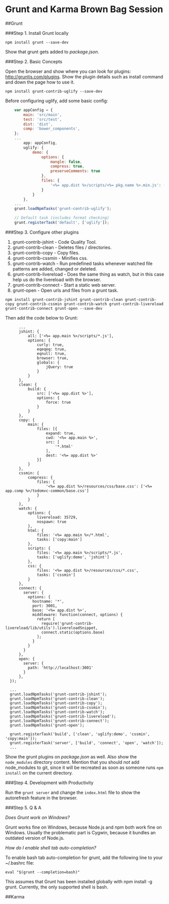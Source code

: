 # Grunt and Karma Brown Bag Session

##Grunt

###Step 1. Install Grunt locally

```
npm install grunt --save-dev
```

Show that grunt gets added to _package.json_.

###Step 2. Basic Concepts 

Open the browser and show where you can look for plugins: http://gruntjs.com/plugins. Show the plugin details such as install command and down the page how to use it.

```
npm install grunt-contrib-uglify --save-dev
```

Before configuring uglify, add some basic config:

```javascript
	var appConfig = {
		main: 'src/main',
		test: 'src/test',
		dist: 'dist',
		comp: 'bower_components',
	};
	...
        app: appConfig,
        uglify: {
            demo: {
                options: {
                    mangle: false,
                    compress: true,
                    preserveComments: true
                },
                files: {
                    '<%= app.dist %>/scripts/<%= pkg.name %>.min.js': ['<%= app.comp %>/todomvc-common/base.js', '<%= app.comp %>/knockout.js/knockout.js', '<%= app.comp %>/director/build/director.js', '<%= app.main %>/scripts/*.js', ]
                }
            }
        },
   	...
   	grunt.loadNpmTasks('grunt-contrib-uglify');

    // Default task (includes format checking)
    grunt.registerTask('default', ['uglify']);
```

###Step 3. Configure other plugins

1. grunt-contrib-jshint - Code Quality Tool.
2. grunt-contrib-clean - Deletes files / directories.
3. grunt-contrib-copy - Copy files.
4. grunt-contrib-cssmin - Minifies css.
5. grunt-contrib-watch - Run predefined tasks whenever watched file patterns are added, changed or deleted.
6. grunt-contrib-livereload - Does the same thing as watch, but in this case help us do the livereload with the browser.
7. grunt-contrib-connect - Start a static web server.
8. grunt-open - Open urls and files from a grunt task.

```
npm install grunt-contrib-jshint grunt-contrib-clean grunt-contrib-copy grunt-contrib-cssmin grunt-contrib-watch grunt-contrib-livereload grunt-contrib-connect grunt-open --save-dev
```

Then add the code below to Grunt:

```
      ...    
      jshint: {
          all: ['<%= app.main %>/scripts/*.js'],
          options: {
              curly: true,
              eqeqeq: true,
              eqnull: true,
              browser: true,
              globals: {
                  jQuery: true
              }
          }
      },
      clean: {
          build: {
              src: ['<%= app.dist %>'],
              options: {
                  force: true
              }
          }
      },
      copy: {
          main: {
              files: [{
                  expand: true,
                  cwd: '<%= app.main %>',
                  src: [
                      '*.html'
                  ],
                  dest: '<%= app.dist %>'
              }]
          }
      },
      cssmin: {
          compress: {
              files: {
                  '<%= app.dist %>/resources/css/base.css': ['<%= app.comp %>/todomvc-common/base.css']
              }
          }
      },
      watch: {
          options: {
              livereload: 35729,
              nospawn: true
          },
          html: {
              files: '<%= app.main %>/*.html',
              tasks: ['copy:main']
          },
          scripts: {
              files: '<%= app.main %>/scripts/*.js',
              tasks: ['uglify:demo', 'jshint']
          },
          css: {
              files: '<%= app.dist %>/resources/css/*.css',
              tasks: ['cssmin']
          }
      },
      connect: {
        server: {
          options: {
            hostname: '*',
            port: 3001,
            base: '<%= app.dist %>',
            middleware: function(connect, options) {
              return [
                require('grunt-contrib-livereload/lib/utils').livereloadSnippet,
                connect.static(options.base)
              ];
            }            
          }
        }
      },
      open: {
        server: {
          path: 'http://localhost:3001'
        }
      },
  });

  ...
  grunt.loadNpmTasks('grunt-contrib-jshint');
  grunt.loadNpmTasks('grunt-contrib-clean');
  grunt.loadNpmTasks('grunt-contrib-copy');
  grunt.loadNpmTasks('grunt-contrib-cssmin');
  grunt.loadNpmTasks('grunt-contrib-watch');
  grunt.loadNpmTasks('grunt-contrib-livereload');
  grunt.loadNpmTasks('grunt-contrib-connect');
  grunt.loadNpmTasks('grunt-open');

  grunt.registerTask('build', ['clean', 'uglify:demo', 'cssmin', 'copy:main']);
  grunt.registerTask('server', ['build', 'connect', 'open', 'watch']);
  ...
```

Show the grunt plugins on _package.json_ as well. Also show the ``node_modules`` directory content. Mention that you should *not* add node_modules to git, since it will be recreated as soon as someone runs ``npm install`` on the current directory.

###Step 4. Development with Productivity

Run the ``grunt server`` and change the `index.html` file to show the autorefresh feature in the browser.

###Step 5. Q & A

_Does Grunt work on Windows?_

Grunt works fine on Windows, because Node.js and npm both work fine on Windows. Usually the problematic part is Cygwin, because it bundles an outdated version of Node.js.

_How do I enable shell tab auto-completion?_

To enable bash tab auto-completion for grunt, add the following line to your ~/.bashrc file:

```
eval "$(grunt --completion=bash)"
```
This assumes that Grunt has been installed globally with npm install -g grunt. Currently, the only supported shell is bash.

##Karma
